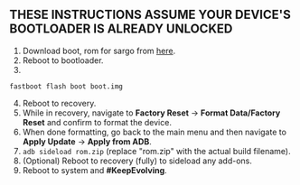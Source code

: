 ## THESE INSTRUCTIONS ASSUME YOUR DEVICE'S BOOTLOADER IS ALREADY UNLOCKED

1. Download boot, rom for sargo from [here](https://sourceforge.net/projects/evolution-x/files/sargo/14/).
2. Reboot to bootloader.
3.
```fastboot flash boot boot.img```

4. Reboot to recovery.
5. While in recovery, navigate to **Factory Reset** → **Format Data/Factory Reset** and confirm to format the device.
6. When done formatting, go back to the main menu and then navigate to **Apply Update** → **Apply from ADB**.
7. `adb sideload rom.zip` (replace "rom.zip" with the actual build filename).
8. (Optional) Reboot to recovery (fully) to sideload any add-ons.
9. Reboot to system and **#KeepEvolving**.
